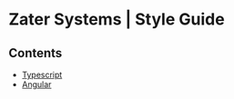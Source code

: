 # Zater Systems | Style Guide

## Contents

- [Typescript](./typescript/index.md)
- [Angular](./angular/index.md)
